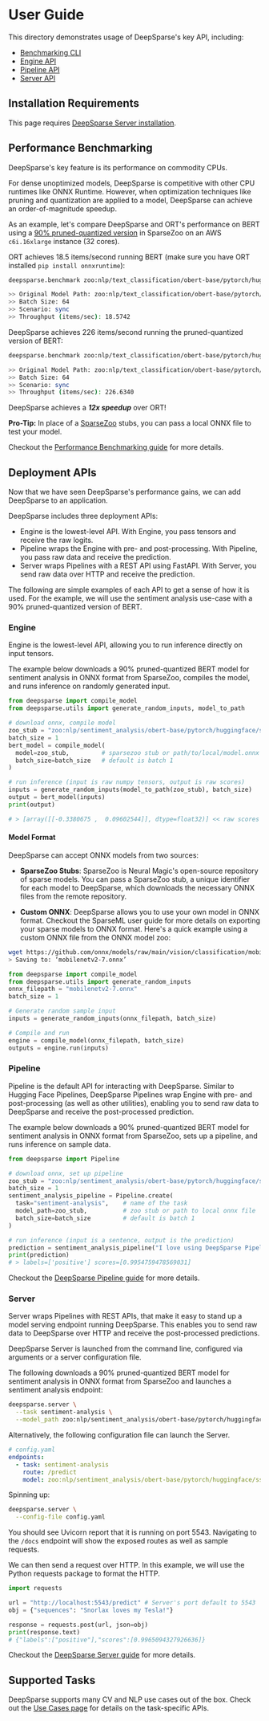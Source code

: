 # User Guide

This directory demonstrates usage of DeepSparse's key API, including:
- [Benchmarking CLI](#performance-benchmarking)
- [Engine API](#engine)
- [Pipeline API](#pipeline)
- [Server API](#server)

## Installation Requirements

This page requires [DeepSparse Server installation](installation.md).

## Performance Benchmarking

DeepSparse's key feature is its performance on commodity CPUs. 

For dense unoptimized models, DeepSparse is competitive with other CPU runtimes like ONNX Runtime. However, when optimization techniques like pruning and quantization are applied to a model, DeepSparse can achieve an order-of-magnitude speedup. 

As an example, let's compare DeepSparse and ORT's performance on BERT using a [90% pruned-quantized version](https://sparsezoo.neuralmagic.com/models/nlp%2Fsentiment_analysis%2Fobert-base%2Fpytorch%2Fhuggingface%2Fsst2%2Fpruned90_quant-none) in SparseZoo on an AWS `c6i.16xlarge` instance (32 cores).

ORT achieves 18.5 items/second running BERT (make sure you have ORT installed `pip install onnxruntime`):
```bash
deepsparse.benchmark zoo:nlp/text_classification/obert-base/pytorch/huggingface/mnli/base-none -b 64 -s sync -nstreams 1 -i [64,384] -e onnxruntime

>> Original Model Path: zoo:nlp/text_classification/obert-base/pytorch/huggingface/mnli/base-none
>> Batch Size: 64
>> Scenario: sync
>> Throughput (items/sec): 18.5742
```

DeepSparse achieves 226 items/second running the pruned-quantized version of BERT:

```bash
deepsparse.benchmark zoo:nlp/text_classification/obert-base/pytorch/huggingface/mnli/pruned90_quant-none -b 64 -s sync -nstreams 1 -i [64,384]

>> Original Model Path: zoo:nlp/text_classification/obert-base/pytorch/huggingface/mnli/pruned90_quant-none
>> Batch Size: 64
>> Scenario: sync
>> Throughput (items/sec): 226.6340
```

DeepSparse achieves a ***12x speedup*** over ORT!

**Pro-Tip:** In place of a [SparseZoo](https://sparsezoo.neuralmagic.com/) stubs, you can pass a local ONNX file to test your model.

Checkout the [Performance Benchmarking guide](deepsparse-benchmarking.md) for more details.

## Deployment APIs

Now that we have seen DeepSparse's performance gains, we can add DeepSparse to an application.

DeepSparse includes three deployment APIs:
- Engine is the lowest-level API. With Engine, you pass tensors and receive the raw logits.
- Pipeline wraps the Engine with pre- and post-processing. With Pipeline, you pass raw data and
receive the prediction.
- Server wraps Pipelines with a REST API using FastAPI. With Server, you send raw data over HTTP
and receive the prediction.

The following are simple examples of each API to get a sense of how it is used. For the example, we will use
the sentiment analysis use-case with a 90% pruned-quantized version of BERT. 

### Engine

Engine is the lowest-level API, allowing you to run inference directly on input tensors.

The example below downloads a 90% pruned-quantized BERT model for sentiment analysis 
in ONNX format from SparseZoo, compiles the model, and runs inference on randomly generated input.

```python
from deepsparse import compile_model
from deepsparse.utils import generate_random_inputs, model_to_path

# download onnx, compile model
zoo_stub = "zoo:nlp/sentiment_analysis/obert-base/pytorch/huggingface/sst2/pruned90_quant-none"  
batch_size = 1
bert_model = compile_model(
  model=zoo_stub,         # sparsezoo stub or path/to/local/model.onnx
  batch_size=batch_size   # default is batch 1
)

# run inference (input is raw numpy tensors, output is raw scores)
inputs = generate_random_inputs(model_to_path(zoo_stub), batch_size)
output = bert_model(inputs)
print(output)

# > [array([[-0.3380675 ,  0.09602544]], dtype=float32)] << raw scores
```

#### Model Format

DeepSparse can accept ONNX models from two sources:

- **SparseZoo Stubs**: SparseZoo is Neural Magic's open-source repository of sparse models. You can pass a SparseZoo stub, a unique identifier for
each model to DeepSparse, which downloads the necessary ONNX files from the remote repository. 

- **Custom ONNX**: DeepSparse allows you to use your own model in ONNX format. Checkout the SparseML user guide for more details on exporting
your sparse models to ONNX format. Here's a quick example using a custom ONNX file from the ONNX model zoo:

```bash
wget https://github.com/onnx/models/raw/main/vision/classification/mobilenet/model/mobilenetv2-7.onnx
> Saving to: ‘mobilenetv2-7.onnx’
```

```python
from deepsparse import compile_model
from deepsparse.utils import generate_random_inputs
onnx_filepath = "mobilenetv2-7.onnx"
batch_size = 1

# Generate random sample input
inputs = generate_random_inputs(onnx_filepath, batch_size)

# Compile and run
engine = compile_model(onnx_filepath, batch_size)
outputs = engine.run(inputs)
```

### Pipeline

Pipeline is the default API for interacting with DeepSparse. Similar to Hugging Face Pipelines,
DeepSparse Pipelines wrap Engine with pre- and post-processing (as well as other utilities), 
enabling you to send raw data to DeepSparse and receive the post-processed prediction.

The example below downloads a 90% pruned-quantized BERT model for sentiment analysis 
in ONNX format from SparseZoo, sets up a pipeline, and runs inference on sample data.

```python
from deepsparse import Pipeline

# download onnx, set up pipeline
zoo_stub = "zoo:nlp/sentiment_analysis/obert-base/pytorch/huggingface/sst2/pruned90_quant-none"  
batch_size = 1
sentiment_analysis_pipeline = Pipeline.create(
  task="sentiment-analysis",    # name of the task
  model_path=zoo_stub,          # zoo stub or path to local onnx file
  batch_size=batch_size         # default is batch 1
)

# run inference (input is a sentence, output is the prediction)
prediction = sentiment_analysis_pipeline("I love using DeepSparse Pipelines")
print(prediction)
# > labels=['positive'] scores=[0.9954759478569031]
```

Checkout the [DeepSparse Pipeline guide](deepsparse-pipelines.md) for more details.

### Server

Server wraps Pipelines with REST APIs, that make it easy to stand up a model serving endpoint
running DeepSparse. This enables you to send raw data to DeepSparse over HTTP and receive the post-processed
predictions.

DeepSparse Server is launched from the command line, configured via arguments or a server configuration file.

The following downloads a 90% pruned-quantized BERT model for sentiment analysis in ONNX format
from SparseZoo and launches a sentiment analysis endpoint:

```bash
deepsparse.server \
  --task sentiment-analysis \
  --model_path zoo:nlp/sentiment_analysis/obert-base/pytorch/huggingface/sst2/pruned90_quant-none
```

Alternatively, the following configuration file can launch the Server.

```yaml
# config.yaml
endpoints:
  - task: sentiment-analysis
    route: /predict
    model: zoo:nlp/sentiment_analysis/obert-base/pytorch/huggingface/sst2/pruned90_quant-none
```

Spinning up:
```bash
deepsparse.server \
  --config-file config.yaml
```

You should see Uvicorn report that it is running on port 5543. Navigating to the `/docs` endpoint will
show the exposed routes as well as sample requests.

We can then send a request over HTTP. In this example, we will use the Python requests package
to format the HTTP.

```python
import requests

url = "http://localhost:5543/predict" # Server's port default to 5543
obj = {"sequences": "Snorlax loves my Tesla!"}

response = requests.post(url, json=obj)
print(response.text)
# {"labels":["positive"],"scores":[0.9965094327926636]}
```

Checkout the [DeepSparse Server guide](deepsparse-server.md) for more details.

## Supported Tasks

DeepSparse supports many CV and NLP use cases out of the box. Check out the [Use Cases page](../use-cases) for details on the task-specific APIs.
